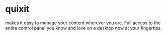 # quixit
makes it easy to manage your content wherever you are. Full access to the entire control panel you know and love on a desktop now at your fingertips.
